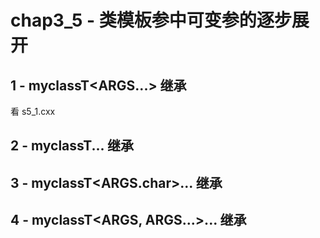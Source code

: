 # chap3_5 - 类模板参中可变参的逐步展开

## 1 - myclassT<ARGS...> 继承

看 s5_1.cxx

## 2 - myclassT<ARGS>... 继承

## 3 - myclassT<ARGS.char>... 继承

## 4 - myclassT<ARGS, ARGS...>... 继承
